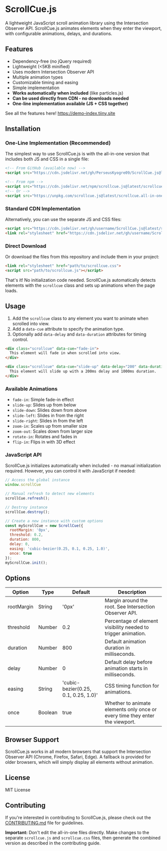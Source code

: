 # ScrollCue.js

A lightweight JavaScript scroll animation library using the Intersection Observer API. ScrollCue.js animates elements when they enter the viewport, with configurable animations, delays, and durations.

## Features

- Dependency-free (no jQuery required)
- Lightweight (<5KB minified)
- Uses modern Intersection Observer API
- Multiple animation types
- Customizable timing and easing
- Simple implementation
- **Works automatically when included** (like particles.js)
- **Can be used directly from CDN - no downloads needed**
- **One-line implementation available (JS + CSS together)**

See all the features here! https://demo-index.tiiny.site

## Installation

### One-Line Implementation (Recommended)

The simplest way to use ScrollCue.js is with the all-in-one version that includes both JS and CSS in a single file:

```html
<!-- From GitHub (available now) -->
<script src="https://cdn.jsdelivr.net/gh/PerseusKyogre09/ScrollCue.js@latest/scrollcue.all-in-one.min.js"></script>

<!-- From npm -->
<script src="https://cdn.jsdelivr.net/npm/scrollcue.js@latest/scrollcue.all-in-one.min.js"></script>
<!-- Or -->
<script src="https://unpkg.com/scrollcue.js@latest/scrollcue.all-in-one.min.js"></script>
```

### Standard CDN Implementation

Alternatively, you can use the separate JS and CSS files:

```html
<script src="https://cdn.jsdelivr.net/gh/username/ScrollCue.js@latest/scrollcue.min.js"></script>
<link rel="stylesheet" href="https://cdn.jsdelivr.net/gh/username/ScrollCue.js@latest/scrollcue.min.css">
```

### Direct Download

Or download the files from this repository and include them in your project:

```html
<link rel="stylesheet" href="path/to/scrollcue.css">
<script src="path/to/scrollcue.js"></script>
```

That's it! No initialization code needed. ScrollCue.js automatically detects elements with the `scrollcue` class and sets up animations when the page loads.

## Usage

1. Add the `scrollcue` class to any element you want to animate when scrolled into view.
2. Add a `data-cue` attribute to specify the animation type.
3. Optionally add `data-delay` and `data-duration` attributes for timing control.

```html
<div class="scrollcue" data-cue="fade-in">
  This element will fade in when scrolled into view.
</div>

<div class="scrollcue" data-cue="slide-up" data-delay="200" data-duration="1000">
  This element will slide up with a 200ms delay and 1000ms duration.
</div>
```

### Available Animations

- `fade-in`: Simple fade-in effect
- `slide-up`: Slides up from below
- `slide-down`: Slides down from above
- `slide-left`: Slides in from the right
- `slide-right`: Slides in from the left
- `zoom-in`: Scales up from smaller size
- `zoom-out`: Scales down from larger size
- `rotate-in`: Rotates and fades in
- `flip-in`: Flips in with 3D effect

### JavaScript API

ScrollCue.js initializes automatically when included - no manual initialization required. However, you can control it with JavaScript if needed:

```javascript
// Access the global instance
window.scrollCue

// Manual refresh to detect new elements
scrollCue.refresh();

// Destroy instance
scrollCue.destroy();

// Create a new instance with custom options
const myScrollCue = new ScrollCue({
  rootMargin: '0px',
  threshold: 0.2,
  duration: 800,
  delay: 0,
  easing: 'cubic-bezier(0.25, 0.1, 0.25, 1.0)',
  once: true
});
myScrollCue.init();
```

## Options

| Option | Type | Default | Description |
|--------|------|---------|-------------|
| rootMargin | String | '0px' | Margin around the root. See Intersection Observer API. |
| threshold | Number | 0.2 | Percentage of element visibility needed to trigger animation. |
| duration | Number | 800 | Default animation duration in milliseconds. |
| delay | Number | 0 | Default delay before animation starts in milliseconds. |
| easing | String | 'cubic-bezier(0.25, 0.1, 0.25, 1.0)' | CSS timing function for animations. |
| once | Boolean | true | Whether to animate elements only once or every time they enter the viewport. |

## Browser Support

ScrollCue.js works in all modern browsers that support the Intersection Observer API (Chrome, Firefox, Safari, Edge). A fallback is provided for older browsers, which will simply display all elements without animation.

## License

MIT License

## Contributing

If you're interested in contributing to ScrollCue.js, please check out the [CONTRIBUTING.md](CONTRIBUTING.md) file for guidelines.

**Important:** Don't edit the all-in-one files directly. Make changes to the separate `scrollcue.js` and `scrollcue.css` files, then generate the combined version as described in the contributing guide.
